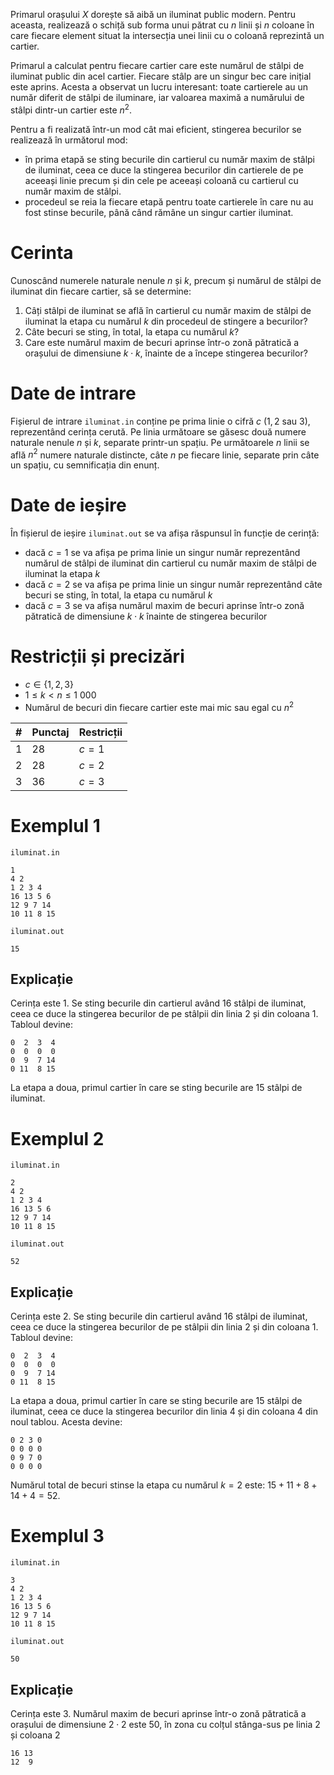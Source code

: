 Primarul orașului $X$ dorește să aibă un iluminat public modern. Pentru aceasta, realizează o schiță sub forma unui pătrat cu $n$ linii și $n$ coloane în care fiecare element situat la intersecția unei linii cu o coloană reprezintă un cartier.

Primarul a calculat pentru fiecare cartier care este numărul de stâlpi de iluminat public din acel cartier. Fiecare stâlp are un singur bec care inițial este aprins. Acesta a observat un lucru interesant: toate cartierele au un număr diferit de stâlpi de iluminare, iar valoarea maximă a numărului de stâlpi dintr-un cartier este $n^2$.

Pentru a fi realizată într-un mod cât mai eficient, stingerea becurilor se realizează în următorul mod:

* în prima etapă se sting becurile din cartierul cu număr maxim de stâlpi de iluminat, ceea ce duce la stingerea becurilor din cartierele de pe aceeași linie precum și din cele pe aceeași coloană cu cartierul cu număr maxim de stâlpi.
* procedeul se reia la fiecare etapă pentru toate cartierele în care nu au fost stinse becurile, până când rămâne un singur cartier iluminat.

# Cerinta

Cunoscând numerele naturale nenule $n$ și $k$, precum și numărul de stâlpi de iluminat din fiecare cartier, să se determine:

1. Câți stâlpi de iluminat se află în cartierul cu număr maxim de stâlpi de iluminat la etapa cu numărul $k$ din procedeul de stingere a becurilor?
2. Câte becuri se sting, în total, la etapa cu numărul $k$?
3. Care este numărul maxim de becuri aprinse într-o zonă pătratică a orașului de dimensiune $k \cdot k$, înainte de a începe stingerea becurilor?

# Date de intrare

Fișierul de intrare `iluminat.in` conține pe prima linie o cifră $c$ ($1, 2$ sau $3$), reprezentând cerința cerută. Pe linia următoare se găsesc două numere naturale nenule $n$ și $k$, separate printr-un spațiu. Pe următoarele $n$ linii se află $n^2$ numere naturale distincte, câte $n$ pe fiecare linie, separate prin câte un spațiu, cu semnificația din enunț.

# Date de ieșire

În fișierul de ieșire `iluminat.out` se va afișa răspunsul în funcție de cerință:

* dacă $c = 1$ se va afișa pe prima linie un singur număr reprezentând numărul de stâlpi de iluminat din cartierul cu număr maxim de stâlpi de iluminat la etapa $k$
* dacă $c = 2$ se va afișa pe prima linie un singur număr reprezentând câte becuri se sting, în total, la etapa cu numărul $k$
* dacă $c = 3$ se va afișa numărul maxim de becuri aprinse într-o zonă pătratică de dimensiune $k \cdot k$ înainte de stingerea becurilor

# Restricții și precizări

* $c \in \{1, 2, 3\}$
* $1 \leq k < n \leq 1 \ 000$
* Numărul de becuri din fiecare cartier este mai mic sau egal cu $n^2$

|#|Punctaj|Restricții|
|-|-|--------|
|1|28|$c = 1$|
|2|28|$c = 2$|
|3|36|$c = 3$|

# Exemplul 1

`iluminat.in`
```
1
4 2
1 2 3 4
16 13 5 6
12 9 7 14
10 11 8 15
```

`iluminat.out`
```
15
```

## Explicație

Cerința este $1$. Se sting becurile din cartierul având $16$ stâlpi de iluminat, ceea ce duce la stingerea becurilor de pe stâlpii din linia $2$ și din coloana $1$. Tabloul devine:

```
0  2  3  4
0  0  0  0
0  9  7 14
0 11  8 15
```

La etapa a doua, primul cartier în care se sting becurile are $15$ stâlpi de iluminat.

# Exemplul 2


`iluminat.in`
```
2
4 2
1 2 3 4
16 13 5 6
12 9 7 14
10 11 8 15
```

`iluminat.out`
```
52
```

## Explicație

Cerința este $2$. Se sting becurile din cartierul având $16$ stâlpi de iluminat, ceea ce duce la stingerea becurilor de pe stâlpii din linia $2$ și din coloana $1$. Tabloul devine:

```
0  2  3  4
0  0  0  0
0  9  7 14
0 11  8 15
```

La etapa a doua, primul cartier în care se sting becurile are $15$ stâlpi de iluminat, ceea ce duce la stingerea becurilor din linia $4$ și din coloana $4$ din noul tablou. Acesta devine:

```
0 2 3 0
0 0 0 0
0 9 7 0
0 0 0 0
```

Numărul total de becuri stinse la etapa cu numărul $k=2$ este: $15+11+8+14+4=52$.

# Exemplul 3

`iluminat.in`
```
3
4 2
1 2 3 4
16 13 5 6
12 9 7 14
10 11 8 15
```

`iluminat.out`
```
50
```

## Explicație

Cerința este $3$. Numărul maxim de becuri aprinse într-o zonă pătratică a orașului de dimensiune $2 \cdot 2$ este $50$, în zona cu colțul stânga-sus pe linia $2$ și coloana $2$

```
16 13
12  9
```